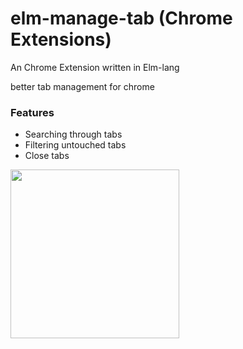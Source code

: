 # elm-manage-tab (Chrome Extensions)

An Chrome Extension written in Elm-lang

better tab management for chrome

### Features

* Searching through tabs
* Filtering untouched tabs
* Close tabs


<image src="https://raw.githubusercontent.com/anhmiuhv/elm-tab-manager/master/static/gif.gif" width ="270"/>
